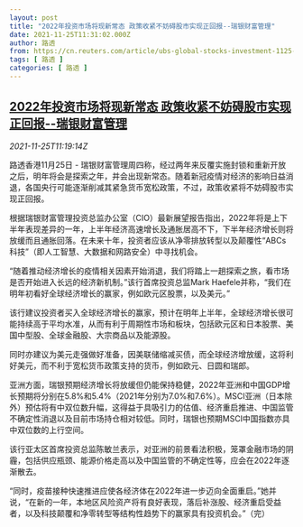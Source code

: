 ```yaml
---
layout: post
title: "2022年投资市场将现新常态 政策收紧不妨碍股市实现正回报--瑞银财富管理"
date: 2021-11-25T11:31:02.000Z
author: 路透
from: https://cn.reuters.com/article/ubs-global-stocks-investment-1125-idCNKBS2IA0RH
tags: [ 路透 ]
categories: [ 路透 ]
---
```

<!--1637839862000-->
[2022年投资市场将现新常态 政策收紧不妨碍股市实现正回报--瑞银财富管理](https://cn.reuters.com/article/ubs-global-stocks-investment-1125-idCNKBS2IA0RH)
------

<div>
<div><i>2021-11-25T11:19:14Z</i></div><p>路透香港11月25日 - 瑞银财富管理周四称，经过两年来反覆实施封锁和重新开放之后，明年将会是探索之年，并会出现新常态。随着新冠疫情对经济的影响日益消退，各国央行可能逐渐削减其紧急货币宽松政策，不过，政策收紧将不妨碍股市实现正回报。</p><p>根据瑞银财富管理投资总监办公室（CIO）最新展望报告指出，2022年将是上下半年表现差异的一年，上半年经济高速增长及通胀居高不下，下半年经济增长则将放缓而且通胀回落。在未来十年，投资者应该从净零排放转型以及颠覆性“ABCs科技”（即人工智慧、大数据和网路安全）中寻找机会。</p><p>“随着推动经济增长的疫情相关因素开始消退，我们将踏上一趟探索之旅，看市场是否开始进入长远的经济新机制。”该行首席投资总监Mark Haefele并称，“我们在明年初看好全球经济增长的赢家，例如欧元区股票，以及美元。”</p><p>该行建议投资者买入全球经济增长的赢家，预计在明年上半年，全球经济增长很可能持续高于平均水准，从而有利于周期性市场和板块，包括欧元区和日本股票、美国中型股、全球金融股、大宗商品以及能源股。</p><p>同时亦建议为美元走强做好准备，因美联储缩减买债，而全球经济增放缓，这将利好美元，而不利于宽松货币政策支持的货币，例如欧元、日圆和瑞郎。</p><p>亚洲方面，瑞银预期经济增长将放缓但仍能保持稳健，2022年亚洲和中国GDP增长预期将分别在5.8%和5.4%（2021年分别为7.0%和7.6%）。MSCI亚洲（日本除外）预估将有中双位数升幅，这得益于具吸引力的估值、经济重启推进、中国监管不确定性消退以及目前市场持仓相对较低。同时，瑞银也预期MSCI中国指数亦具中双位数的上行空间。</p><p>该行亚太区首席投资总监陈敏兰表示，对亚洲的前景看法积极，笼罩金融市场的阴霾，包括供应瓶颈、能源价格走高以及中国监管的不确定性等，应会在2022年逐渐散去。</p><p>“同时，疫苗接种快速推进应使各经济体在2022年进一步迈向全面重启。”她并说，“在新的一年，本地区风险资产将有良好表现，落后补涨股、经济重启受益者，以及科技颠覆和净零转型等结构性趋势下的赢家具有投资机会。”（完）</p>
</div>
